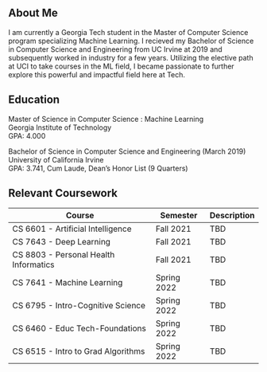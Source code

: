 ## About Me

I am currently a Georgia Tech student in the Master of Computer Science program specializing Machine Learning. I recieved my Bachelor of Science in Computer Science and Engineering from UC Irvine at 2019 and subsequently worked in industry for a few years. Utilizing the elective path at UCI to take courses in the ML field, I became passionate to further explore this powerful and impactful field here at Tech. 

## Education
Master of Science in Computer Science : Machine Learning <br />
Georgia Institute of Technology <br />
GPA: 4.000 <br />

Bachelor of Science in Computer Science and Engineering (March 2019) <br />
University of California Irvine <br />
GPA: 3.741, Cum Laude, Dean’s Honor List (9 Quarters) <br />

## Relevant Coursework

| Course      | Semester    | Description |
| ----------- | ----------- | ----------- |
| CS 6601	- Artificial Intelligence       | Fall 2021   | TBD |
| CS 7643	- Deep Learning                 | Fall 2021   | TBD |
| CS 8803	- Personal Health Informatics   | Fall 2021   | TBD |
| CS 7641	- Machine Learning              | Spring 2022 | TBD |
| CS 6795	- Intro-Cognitive Science       | Spring 2022 | TBD |
| CS 6460	- Educ Tech-Foundations         | Spring 2022 | TBD |
| CS 6515	- Intro to Grad Algorithms      | Spring 2022 | TBD |
